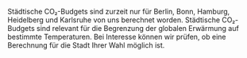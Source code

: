 Städtische CO₂-Budgets sind zurzeit nur für Berlin, Bonn, Hamburg, Heidelberg und Karlsruhe von uns berechnet worden.
Städtische CO₂-Budgets sind relevant für die Begrenzung der globalen Erwärmung auf bestimmte Temperaturen.
Bei Interesse können wir prüfen, ob eine Berechnung für die Stadt Ihrer Wahl möglich ist.